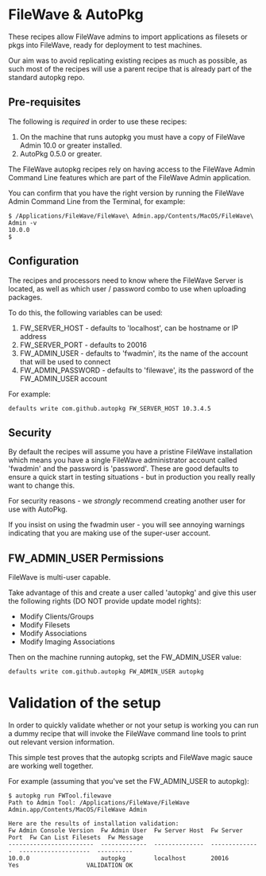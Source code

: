 # FileWave & AutoPkg
These recipes allow FileWave admins to
import applications as filesets or pkgs into FileWave, ready for deployment to
test machines. 

Our aim was to avoid replicating existing recipes as much as possible, as such most of the
recipes will use a parent recipe that is already part of the standard autopkg repo.

## Pre-requisites
The following is *required* in order to use these recipes: 

1. On the machine that runs autopkg you must have a copy of FileWave Admin 10.0
or greater installed.
1. AutoPkg 0.5.0 or greater.

The FileWave autopkg recipes rely on having access to the FileWave Admin 
Command Line features which are part of the FileWave Admin application.

You can confirm that you have the right version by running the FileWave Admin
Command Line from the Terminal, for example:

    $ /Applications/FileWave/FileWave\ Admin.app/Contents/MacOS/FileWave\ Admin -v
    10.0.0
    $

## Configuration
The recipes and processors need to know where the FileWave Server is located, as well
as which user / password combo to use when uploading packages.
  
To do this, the following variables can be used:

1. FW_SERVER_HOST - defaults to 'localhost', can be hostname or IP address
1. FW_SERVER_PORT - defaults to 20016
1. FW_ADMIN_USER - defaults to 'fwadmin', its the name of the account that will be used to connect
1. FW_ADMIN_PASSWORD - defaults to 'filewave', its the password of the FW_ADMIN_USER account

For example:

	defaults write com.github.autopkg FW_SERVER_HOST 10.3.4.5

## Security
By default the recipes will assume you have a pristine FileWave installation 
which means you have a single FileWave administrator account called 'fwadmin'
and the password is 'password'.  These are good defaults to ensure a quick 
start in testing situations - but in production you really really want to 
change this.

For security reasons - we *strongly* recommend creating another user 
for use with AutoPkg.  

If you insist on using the fwadmin user - you will see annoying warnings 
indicating that you are making use of the super-user account.
   
## FW_ADMIN_USER Permissions
FileWave is multi-user capable.  

Take advantage of this and create a user called 'autopkg' and give this 
user the following rights (DO NOT provide update model rights): 
 - Modify Clients/Groups
 - Modify Filesets
 - Modify Associations
 - Modify Imaging Associations
  
Then on the machine running autopkg, set the FW_ADMIN_USER value:

    defaults write com.github.autopkg FW_ADMIN_USER autopkg
    
# Validation of the setup
In order to quickly validate whether or not your setup is working you can run
a dummy recipe that will invoke the FileWave command line tools to print out 
relevant version information.  

This simple test proves that the autopkg scripts and FileWave magic sauce 
are working well together. 

For example (assuming that you've set the FW_ADMIN_USER to autopkg):

    $ autopkg run FWTool.filewave
    Path to Admin Tool: /Applications/FileWave/FileWave Admin.app/Contents/MacOS/FileWave Admin

    Here are the results of installation validation:
    Fw Admin Console Version  Fw Admin User  Fw Server Host  Fw Server Port  Fw Can List Filesets  Fw Message     
    ------------------------  -------------  --------------  --------------  --------------------  ----------     
    10.0.0                    autopkg        localhost       20016           Yes                   VALIDATION OK  


    
    
    

